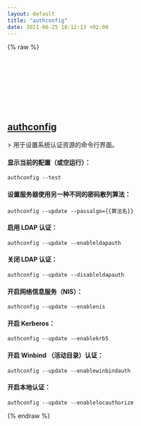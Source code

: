 ```yaml
---
layout: default
title: "authconfig"
date: 2021-06-25 18:12:13 +02:00
---
```

{% raw %}
<h2 id="authconfig">
  <a href="/zh/linux/authconfig.html">authconfig</a> <a href="#authconfig"><svg class="icon">
    <use href="/assets/images/unicode_sprite.svg#link" />
  </svg></a>
</h2>
> 用于设置系统认证资源的命令行界面。

#### 显示当前的配置（或空运行）：
```shell
authconfig --test
```
#### 设置服务器使用另一种不同的密码散列算法：
```shell
authconfig --update --passalgo={{算法名}}
```
#### 启用 LDAP 认证：
```shell
authconfig --update --enableldapauth
```
#### 关闭 LDAP 认证：
```shell
authconfig --update --disableldapauth
```
#### 开启网络信息服务（NIS）：
```shell
authconfig --update --enablenis
```
#### 开启 Kerberos：
```shell
authconfig --update --enablekrb5
```
#### 开启 Winbind （活动目录）认证：
```shell
authconfig --update --enablewinbindauth
```
#### 开启本地认证：
```shell
authconfig --update --enablelocauthorize
```
{% endraw %}